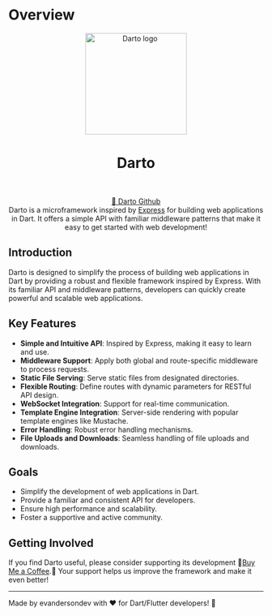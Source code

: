 # Overview

<p align="center">
  <img src="./assets/logo.png" width="200px" align="center" alt="Darto logo" />
  <h1 align="center">Darto</h1>
  <br>
  <p align="center">
  <a href="https://github.com/evandersondev/darto">🐶 Darto Github</a>
  <br/>
    Darto is a microframework inspired by <a href="https://expressjs.com/">Express</a> for building web applications in Dart. It offers a simple API with familiar middleware patterns that make it easy to get started with web development!
  </p>
</p>

## Introduction

Darto is designed to simplify the process of building web applications in Dart by providing a robust and flexible framework inspired by Express. With its familiar API and middleware patterns, developers can quickly create powerful and scalable web applications.

## Key Features

- **Simple and Intuitive API**: Inspired by Express, making it easy to learn and use.
- **Middleware Support**: Apply both global and route-specific middleware to process requests.
- **Static File Serving**: Serve static files from designated directories.
- **Flexible Routing**: Define routes with dynamic parameters for RESTful API design.
- **WebSocket Integration**: Support for real-time communication.
- **Template Engine Integration**: Server-side rendering with popular template engines like Mustache.
- **Error Handling**: Robust error handling mechanisms.
- **File Uploads and Downloads**: Seamless handling of file uploads and downloads.

## Goals

- Simplify the development of web applications in Dart.
- Provide a familiar and consistent API for developers.
- Ensure high performance and scalability.
- Foster a supportive and active community.

## Getting Involved

If you find Darto useful, please consider supporting its development 🌟[Buy Me a Coffee](https://buymeacoffee.com/evandersondev).🌟 Your support helps us improve the framework and make it even better!

---

Made by evandersondev with ❤️ for Dart/Flutter developers! 🎯
